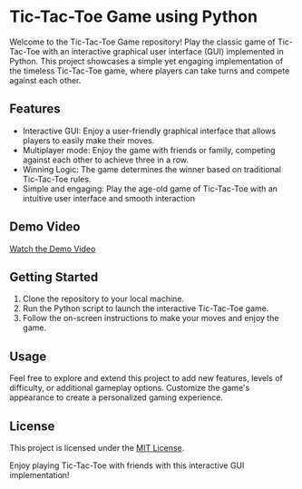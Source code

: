 # Tic-Tac-Toe Game using Python

Welcome to the Tic-Tac-Toe Game repository! Play the classic game of Tic-Tac-Toe with an interactive graphical user interface (GUI) implemented in Python. This project showcases a simple yet engaging implementation of the timeless Tic-Tac-Toe game, where players can take turns and compete against each other.

## Features

- Interactive GUI: Enjoy a user-friendly graphical interface that allows players to easily make their moves.
- Multiplayer mode: Enjoy the game with friends or family, competing against each other to achieve three in a row.
- Winning Logic: The game determines the winner based on traditional Tic-Tac-Toe rules.
- Simple and engaging: Play the age-old game of Tic-Tac-Toe with an intuitive user interface and smooth interaction

## Demo Video

[Watch the Demo Video](https://github.com/akgaur12/Tic_Tac_Toe_Python/assets/134853842/2831dcec-8b44-490b-96ce-3e8dd90c8eb7)


## Getting Started

1. Clone the repository to your local machine.
2. Run the Python script to launch the interactive Tic-Tac-Toe game.
3. Follow the on-screen instructions to make your moves and enjoy the game.

## Usage

Feel free to explore and extend this project to add new features, levels of difficulty, or additional gameplay options. Customize the game's appearance to create a personalized gaming experience.

## License

This project is licensed under the [MIT License](LICENSE).


Enjoy playing Tic-Tac-Toe with friends with this interactive GUI implementation!



